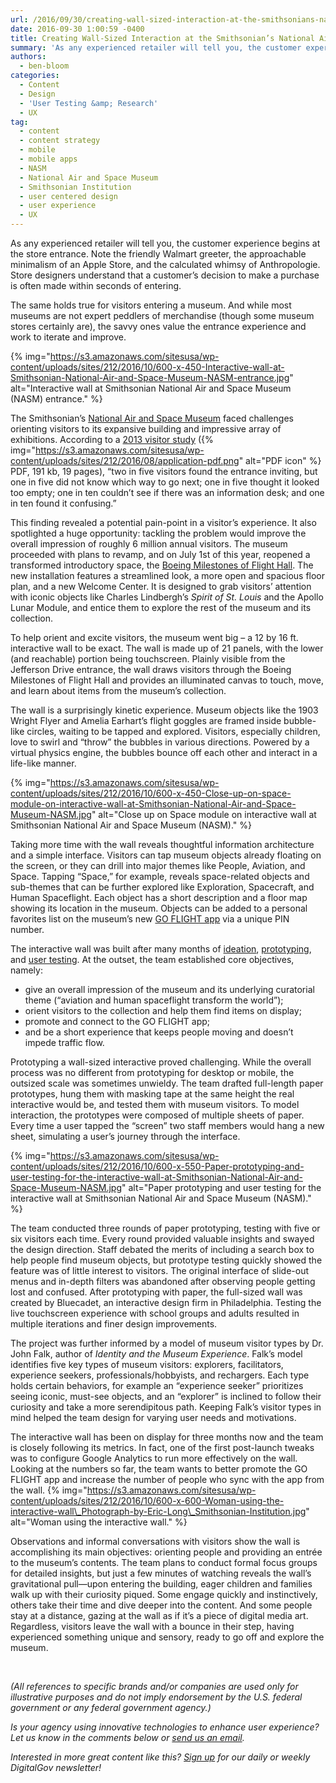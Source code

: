 ```yaml
---
url: /2016/09/30/creating-wall-sized-interaction-at-the-smithsonians-national-air-and-space-museum/
date: 2016-09-30 1:00:59 -0400
title: Creating Wall-Sized Interaction at the Smithsonian’s National Air and Space Museum
summary: 'As any experienced retailer will tell you, the customer experience begins at the store entrance. Note the friendly Walmart greeter, the approachable minimalism of an Apple Store, and the calculated whimsy of Anthropologie. Store designers understand that a customer&rsquo;s decision to make a purchase is often made within seconds of entering. The same holds true'
authors:
  - ben-bloom
categories:
  - Content
  - Design
  - 'User Testing &amp; Research'
  - UX
tag:
  - content
  - content strategy
  - mobile
  - mobile apps
  - NASM
  - National Air and Space Museum
  - Smithsonian Institution
  - user centered design
  - user experience
  - UX
---
```


As any experienced retailer will tell you, the customer experience begins at the store entrance. Note the friendly Walmart greeter, the approachable minimalism of an Apple Store, and the calculated whimsy of Anthropologie. Store designers understand that a customer’s decision to make a purchase is often made within seconds of entering.

The same holds true for visitors entering a museum. And while most museums are not expert peddlers of merchandise (though some museum stores certainly are), the savvy ones value the entrance experience and work to iterate and improve.

{% img="https://s3.amazonaws.com/sitesusa/wp-content/uploads/sites/212/2016/10/600-x-450-Interactive-wall-at-Smithsonian-National-Air-and-Space-Museum-NASM-entrance.jpg" alt="Interactive wall at Smithsonian National Air and Space Museum (NASM) entrance." %}

The Smithsonian’s [National Air and Space Museum](https://airandspace.si.edu/) faced challenges orienting visitors to its expansive building and impressive array of exhibitions. According to a [2013 visitor study](http://www.si.edu/content/opanda/docs/Rpts2013/13.12.MilestonesSurvey.Final.pdf) ({% img="https://s3.amazonaws.com/sitesusa/wp-content/uploads/sites/212/2016/08/application-pdf.png" alt="PDF icon" %} PDF, 191 kb, 19 pages), “two in five visitors found the entrance inviting, but one in five did not know which way to go next; one in five thought it looked too empty; one in ten couldn’t see if there was an information desk; and one in ten found it confusing.”

This finding revealed a potential pain-point in a visitor’s experience. It also spotlighted a huge opportunity: tackling the problem would improve the overall impression of roughly 6 million annual visitors. The museum proceeded with plans to revamp, and on July 1st of this year, reopened a transformed introductory space, the [Boeing Milestones of Flight Hall](https://airandspace.si.edu/exhibitions/boeing-milestones-flight-hall). The new installation features a streamlined look, a more open and spacious floor plan, and a new Welcome Center. It is designed to grab visitors’ attention with iconic objects like Charles Lindbergh’s _Spirit of St. Louis_ and the Apollo Lunar Module, and entice them to explore the rest of the museum and its collection.

To help orient and excite visitors, the museum went big – a 12 by 16 ft. interactive wall to be exact. The wall is made up of 21 panels, with the lower (and reachable) portion being touchscreen. Plainly visible from the Jefferson Drive entrance, the wall draws visitors through the Boeing Milestones of Flight Hall and provides an illuminated canvas to touch, move, and learn about items from the museum’s collection.

The wall is a surprisingly kinetic experience. Museum objects like the 1903 Wright Flyer and Amelia Earhart’s flight goggles are framed inside bubble-like circles, waiting to be tapped and explored. Visitors, especially children, love to swirl and “throw” the bubbles in various directions. Powered by a virtual physics engine, the bubbles bounce off each other and interact in a life-like manner.

{% img="https://s3.amazonaws.com/sitesusa/wp-content/uploads/sites/212/2016/10/600-x-450-Close-up-on-space-module-on-interactive-wall-at-Smithsonian-National-Air-and-Space-Museum-NASM.jpg" alt="Close up on Space module on interactive wall at Smithsonian National Air and Space Museum (NASM)." %}

Taking more time with the wall reveals thoughtful information architecture and a simple interface. Visitors can tap museum objects already floating on the screen, or they can drill into major themes like People, Aviation, and Space. Tapping “Space,” for example, reveals space-related objects and sub-themes that can be further explored like Exploration, Spacecraft, and Human Spaceflight. Each object has a short description and a floor map showing its location in the museum. Objects can be added to a personal favorites list on the museum’s new [GO FLIGHT app](https://airandspace.si.edu/go-flight) via a unique PIN number.

The interactive wall was built after many months of [ideation](https://www.WHATEVER/category/challenges/), [prototyping](https://www.WHATEVER/tag/prototype/), and [user testing](https://www.WHATEVER/category/ux/user-testing-research/). At the outset, the team established core objectives, namely:

  * give an overall impression of the museum and its underlying curatorial theme (“aviation and human spaceflight transform the world”);
  * orient visitors to the collection and help them find items on display;
  * promote and connect to the GO FLIGHT app;
  * and be a short experience that keeps people moving and doesn’t impede traffic flow.

Prototyping a wall-sized interactive proved challenging. While the overall process was no different from prototyping for desktop or mobile, the outsized scale was sometimes unwieldy. The team drafted full-length paper prototypes, hung them with masking tape at the same height the real interactive would be, and tested them with museum visitors. To model interaction, the prototypes were composed of multiple sheets of paper. Every time a user tapped the “screen” two staff members would hang a new sheet, simulating a user’s journey through the interface.

{% img="https://s3.amazonaws.com/sitesusa/wp-content/uploads/sites/212/2016/10/600-x-550-Paper-prototyping-and-user-testing-for-the-interactive-wall-at-Smithsonian-National-Air-and-Space-Museum-NASM.jpg" alt="Paper prototyping and user testing for the interactive wall at Smithsonian National Air and Space Museum (NASM)." %}

The team conducted three rounds of paper prototyping, testing with five or six visitors each time. Every round provided valuable insights and swayed the design direction. Staff debated the merits of including a search box to help people find museum objects, but prototype testing quickly showed the feature was of little interest to visitors. The original interface of slide-out menus and in-depth filters was abandoned after observing people getting lost and confused. After prototyping with paper, the full-sized wall was created by Bluecadet, an interactive design firm in Philadelphia. Testing the live touchscreen experience with school groups and adults resulted in multiple iterations and finer design improvements.

The project was further informed by a model of museum visitor types by Dr. John Falk, author of _Identity and the Museum Experience_. Falk’s model identifies five key types of museum visitors: explorers, facilitators, experience seekers, professionals/hobbyists, and rechargers. Each type holds certain behaviors, for example an “experience seeker” prioritizes seeing iconic, must-see objects, and an “explorer” is inclined to follow their curiosity and take a more serendipitous path. Keeping Falk’s visitor types in mind helped the team design for varying user needs and motivations.

The interactive wall has been on display for three months now and the team is closely following its metrics. In fact, one of the first post-launch tweaks was to configure Google Analytics to run more effectively on the wall. Looking at the numbers so far, the team wants to better promote the GO FLIGHT app and increase the number of people who sync with the app from the wall. {% img="https://s3.amazonaws.com/sitesusa/wp-content/uploads/sites/212/2016/10/600-x-600-Woman-using-the-interactive-wall\_Photograph-by-Eric-Long\_Smithsonian-Institution.jpg" alt="Woman using the interactive wall." %} 

Observations and informal conversations with visitors show the wall is accomplishing its main objectives: orienting people and providing an entrée to the museum’s contents. The team plans to conduct formal focus groups for detailed insights, but just a few minutes of watching reveals the wall’s gravitational pull—upon entering the building, eager children and families walk up with their curiosity piqued. Some engage quickly and instinctively, others take their time and dive deeper into the content. And some people stay at a distance, gazing at the wall as if it’s a piece of digital media art. Regardless, visitors leave the wall with a bounce in their step, having experienced something unique and sensory, ready to go off and explore the museum.

&nbsp;

_(All references to specific brands and/or companies are used only for illustrative purposes and do not imply endorsement by the U.S. federal government or any federal government agency.)_

_Is your agency using innovative technologies to enhance user experience? Let us know in the comments below or [send us an email](https://www.WHATEVER/contact-us/)._

_Interested in more great content like this? [Sign up](http://connect.WHATEVER/subscribe) for our daily or weekly DigitalGov newsletter!_